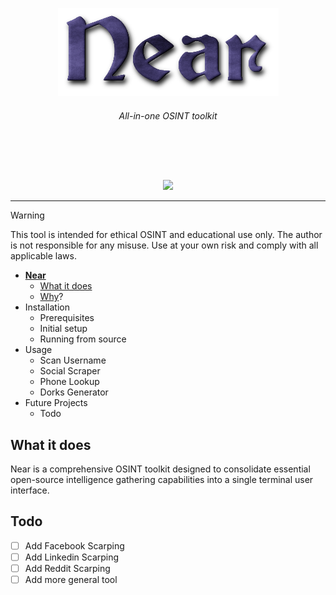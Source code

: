 <a id="top"></a>

<p align="center">
    <img src="images/logo.png">
</p>

 <h6><p align="center">
 All-in-one OSINT toolkit
</p></h6>
</p>

<br>

<p align="center">
  <img src="https://img.shields.io/badge/release-v0.0.1-141449" alt=""/>
  <img src="https://img.shields.io/badge/written in-python-141449" alt=""/>
  <img src="https://img.shields.io/badge/author-rdWei-141449" alt=""/>
</p>

<p align="center">
    <img src="images/demo.gif">
</p>

---
> [!WARNING]
> This tool is intended for ethical OSINT and educational use only. The author is not responsible for any misuse. Use at your own risk and comply with all applicable laws.

- [**Near**](#top)
    - [What it does](#what-it-does)
    - [Why](#why)?
- Installation
    - Prerequisites
    - Initial setup
    - Running from source
- Usage
    - Scan Username
    - Social Scraper
    - Phone Lookup
    - Dorks Generator
- Future Projects
    - Todo

## What it does
Near is a comprehensive OSINT toolkit designed to consolidate essential open-source intelligence gathering capabilities into a single terminal user interface.

## Todo
- [ ] Add Facebook Scarping 
- [ ] Add Linkedin Scarping  
- [ ] Add Reddit Scarping  
- [ ] Add more general tool
